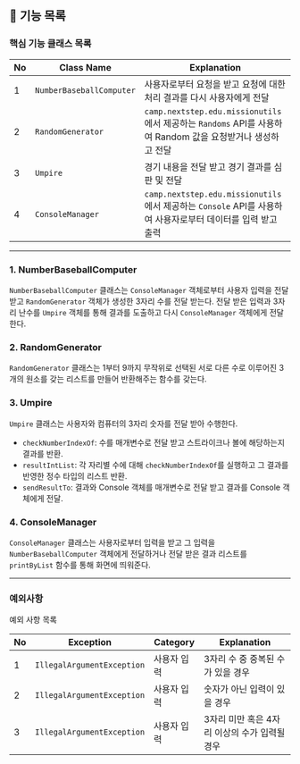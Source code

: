## 🚀 기능 목록

### 핵심 기능 클래스 목록

| No  | Class Name               | Explanation                                                                     |
|-----|--------------------------|---------------------------------------------------------------------------------|
| 1   | `NumberBaseballComputer` | 사용자로부터 요청을 받고 요청에 대한 처리 결과를 다시 사용자에게 전달                                         |
| 2   | `RandomGenerator`        | `camp.nextstep.edu.missionutils`에서 제공하는 `Randoms` API를 사용하여 Random 값을 요청받거나 생성하고 전달 |
| 3   | `Umpire`                 | 경기 내용을 전달 받고 경기 결과를 심판 및 전달                                                     |
| 4   | `ConsoleManager`         | `camp.nextstep.edu.missionutils`에서 제공하는 `Console` API를 사용하여 사용자로부터 데이터를 입력 받고 출력    |

---

### 1. NumberBaseballComputer
`NumberBaseballComputer` 클래스는 `ConsoleManager` 객체로부터 사용자 입력을 전달 받고 `RandomGenerator` 객체가 생성한 3자리 수를 전달 받는다.
전달 받은 입력과 3자리 난수를 `Umpire` 객체를 통해 결과를 도출하고 다시 `ConsoleManager` 객체에게 전달한다.

### 2. RandomGenerator
`RandomGenerator` 클래스는 1부터 9까지 무작위로 선택된 서로 다른 수로 이루어진 3개의 원소를 갖는 리스트를 만들어 반환해주는 함수를 갖는다.

### 3. Umpire
`Umpire` 클래스는 사용자와 컴퓨터의 3자리 숫자를 전달 받아 수행한다.
- `checkNumberIndexOf`: 수를 매개변수로 전달 받고 스트라이크나 볼에 해당하는지 결과를 반환.
- `resultIntList`: 각 자리별 수에 대해 `checkNumberIndexOf`를 실행하고 그 결과를 반영한 정수 타입의 리스트 반환.
- `sendResultTo`: 결과와 Console 객체를 매개변수로 전달 받고 결과를 Console 객체에게 전달.

### 4. ConsoleManager
`ConsoleManager` 클래스는 사용자로부터 입력을 받고 그 입력을 `NumberBaseballComputer` 객체에게 전달하거나 전달 받은 결과 리스트를 `printByList` 함수를 통해 화면에 띄워준다.


---

### 예외사항
예외 사항 목록

| No  | Exception                | Category | Explanation          |
|:----|--------------------------|--------|----------------------|
| 1   | `IllegalArgumentException` | 사용자 입력 | 3자리 수 중 중복된 수가 있을 경우 |
| 2   | `IllegalArgumentException` | 사용자 입력 | 숫자가 아닌 입력이 있을 경우 |
| 3   | `IllegalArgumentException` | 사용자 입력 | 3자리 미만 혹은 4자리 이상의 수가 입력될 경우 |
